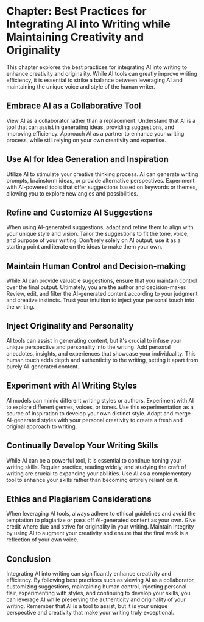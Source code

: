 Chapter: Best Practices for Integrating AI into Writing while Maintaining Creativity and Originality
====================================================================================================

This chapter explores the best practices for integrating AI into writing to enhance creativity and originality. While AI tools can greatly improve writing efficiency, it is essential to strike a balance between leveraging AI and maintaining the unique voice and style of the human writer.

Embrace AI as a Collaborative Tool
----------------------------------

View AI as a collaborator rather than a replacement. Understand that AI is a tool that can assist in generating ideas, providing suggestions, and improving efficiency. Approach AI as a partner to enhance your writing process, while still relying on your own creativity and expertise.

Use AI for Idea Generation and Inspiration
------------------------------------------

Utilize AI to stimulate your creative thinking process. AI can generate writing prompts, brainstorm ideas, or provide alternative perspectives. Experiment with AI-powered tools that offer suggestions based on keywords or themes, allowing you to explore new angles and possibilities.

Refine and Customize AI Suggestions
-----------------------------------

When using AI-generated suggestions, adapt and refine them to align with your unique style and vision. Tailor the suggestions to fit the tone, voice, and purpose of your writing. Don't rely solely on AI output; use it as a starting point and iterate on the ideas to make them your own.

Maintain Human Control and Decision-making
------------------------------------------

While AI can provide valuable suggestions, ensure that you maintain control over the final output. Ultimately, you are the author and decision-maker. Review, edit, and filter the AI-generated content according to your judgment and creative instincts. Trust your intuition to inject your personal touch into the writing.

Inject Originality and Personality
----------------------------------

AI tools can assist in generating content, but it's crucial to infuse your unique perspective and personality into the writing. Add personal anecdotes, insights, and experiences that showcase your individuality. This human touch adds depth and authenticity to the writing, setting it apart from purely AI-generated content.

Experiment with AI Writing Styles
---------------------------------

AI models can mimic different writing styles or authors. Experiment with AI to explore different genres, voices, or tones. Use this experimentation as a source of inspiration to develop your own distinct style. Adapt and merge AI-generated styles with your personal creativity to create a fresh and original approach to writing.

Continually Develop Your Writing Skills
---------------------------------------

While AI can be a powerful tool, it is essential to continue honing your writing skills. Regular practice, reading widely, and studying the craft of writing are crucial to expanding your abilities. Use AI as a complementary tool to enhance your skills rather than becoming entirely reliant on it.

Ethics and Plagiarism Considerations
------------------------------------

When leveraging AI tools, always adhere to ethical guidelines and avoid the temptation to plagiarize or pass off AI-generated content as your own. Give credit where due and strive for originality in your writing. Maintain integrity by using AI to augment your creativity and ensure that the final work is a reflection of your own voice.

Conclusion
----------

Integrating AI into writing can significantly enhance creativity and efficiency. By following best practices such as viewing AI as a collaborator, customizing suggestions, maintaining human control, injecting personal flair, experimenting with styles, and continuing to develop your skills, you can leverage AI while preserving the authenticity and originality of your writing. Remember that AI is a tool to assist, but it is your unique perspective and creativity that make your writing truly exceptional.
